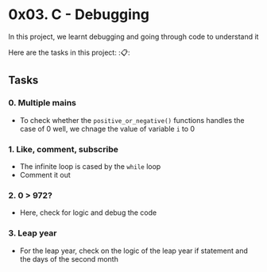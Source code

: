 # 0x03. C - Debugging
In this project, we learnt debugging and going through code to understand it <br>

Here are the tasks in this project: ::clipboard::
## Tasks
### 0. Multiple mains
- To check whether the ``positive_or_negative()`` functions handles the case of 0 well, we chnage the value of variable ``i`` to 0

### 1. Like, comment, subscribe
- The infinite loop is cased by the ``while`` loop
- Comment it out

### 2. 0 > 972?
- Here, check for logic and debug the code

### 3. Leap year
- For the leap year, check on the logic of the leap year if statement and the days of the second month

